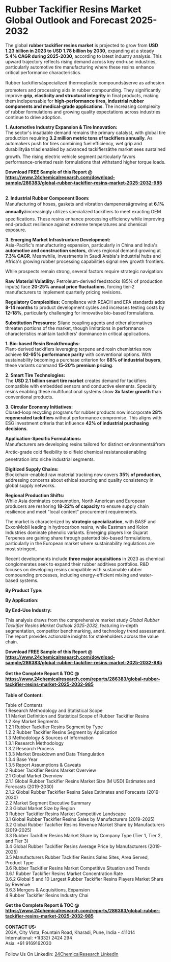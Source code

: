 <h1>Rubber Tackifier Resins Market Global Outlook and Forecast 2025-2032</h1><p>The global <strong>rubber tackifier resins market</strong> is projected to grow from <strong>USD 1.23 billion in 2023 to USD 1.78 billion by 2030</strong>, expanding at a steady <strong>5.4% CAGR during 2025-2030</strong>, according to latest industry analysis. This upward trajectory reflects rising demand across key end-use industries, particularly automotive tire manufacturing where these resins enhance critical performance characteristics.</p><p>Rubber tackifiersâspecialized thermoplastic compoundsâserve as adhesion promoters and processing aids in rubber compounding. They significantly improve <strong>grip, elasticity and structural integrity</strong> in final products, making them indispensable for <strong>high-performance tires, industrial rubber components and medical-grade applications</strong>. The increasing complexity of rubber formulations and growing quality expectations across industries continue to drive adoption.</p><p><strong>1. Automotive Industry Expansion &amp; Tire Innovation:</strong><br>
The sector's insatiable demand remains the primary catalyst, with global tire production requiring <strong>3.2 million metric tons of tackifiers annually</strong>. As automakers push for tires combining fuel efficiency, wet grip and durabilityâa triad enabled by advanced tackifiersâthe market sees sustained growth. The rising electric vehicle segment particularly favors performance-oriented resin formulations that withstand higher torque loads.</p><div><b>Download FREE Sample of this Report @ 
            <a href="https://www.24chemicalresearch.com/download-sample/286383/global-rubber-tackifier-resins-market-2025-2032-985">
            https://www.24chemicalresearch.com/download-sample/286383/global-rubber-tackifier-resins-market-2025-2032-985</a></b></div><br><p><strong>2. Industrial Rubber Component Boom:</strong><br>
Manufacturing of hoses, gaskets and vibration dampenersâgrowing at <strong>6.1% annually</strong>âincreasingly utilizes specialized tackifiers to meet exacting OEM specifications. These resins enhance processing efficiency while improving end-product resilience against extreme temperatures and chemical exposure.</p><p><strong>3. Emerging Market Infrastructure Development:</strong><br>
Asia-Pacific's manufacturing expansion, particularly in China and India's <strong>automotive and construction sectors</strong>, drives regional demand growing at <strong>7.3% CAGR</strong>. Meanwhile, investments in Saudi Arabia's industrial hubs and Africa's growing rubber processing capabilities signal new growth frontiers.</p><p>While prospects remain strong, several factors require strategic navigation:</p><p><strong>Raw Material Volatility:</strong> Petroleum-derived feedstocks (85% of production inputs) face <strong>20-25% annual price fluctuations</strong>, forcing tier-2 manufacturers to implement quarterly pricing revisions.</p><p><strong>Regulatory Complexities:</strong> Compliance with REACH and EPA standards adds <strong>8-14 months</strong> to product development cycles and increases testing costs by <strong>12-18%</strong>, particularly challenging for innovative bio-based formulations.</p><p><strong>Substitution Pressures:</strong> Silane coupling agents and other alternatives threaten portions of the market, though limitations in performance characteristics maintain tackifiers' dominance in critical applications.</p><p><strong>1. Bio-based Resin Breakthroughs:</strong><br>
Plant-derived tackifiers leveraging terpene and rosin chemistries now achieve <strong>92-95% performance parity</strong> with conventional options. With sustainability becoming a purchase criterion for <strong>68% of industrial buyers</strong>, these variants command <strong>15-20% premium pricing</strong>.</p><p><strong>2. Smart Tire Technologies:</strong><br>
The <strong>USD 2.1 billion smart tire market</strong> creates demand for tackifiers compatible with embedded sensors and conductive elements. Specialty resins enabling these multifunctional systems show <strong>3x faster growth</strong> than conventional products.</p><p><strong>3. Circular Economy Initiatives:</strong><br>
Closed-loop recycling programs for rubber products now incorporate <strong>28% regenerated tackifiers</strong> without performance compromise. This aligns with ESG investment criteria that influence <strong>42% of industrial purchasing decisions</strong>.</p><p><strong>Application-Specific Formulations:</strong><br>
	Manufacturers are developing resins tailored for distinct environmentsâfrom Arctic-grade cold flexibility to oilfield chemical resistanceâenabling penetration into niche industrial segments.</p><p><strong>Digitized Supply Chains:</strong><br>
	Blockchain-enabled raw material tracking now covers <strong>35% of production</strong>, addressing concerns about ethical sourcing and quality consistency in global supply networks.</p><p><strong>Regional Production Shifts:</strong><br>
	While Asia dominates consumption, North American and European producers are reshoring <strong>18-22% of capacity</strong> to ensure supply chain resilience and meet "local content" procurement requirements.</p><p>The market is characterized by <strong>strategic specialization</strong>, with BASF and ExxonMobil leading in hydrocarbon resins, while Eastman and Kolon Industries dominate phenolic variants. Emerging players like Gujarat Terpenes are gaining share through patented bio-based formulations, particularly in the European market where sustainability regulations are most stringent.</p><p>Recent developments include <strong>three major acquisitions</strong> in 2023 as chemical conglomerates seek to expand their rubber additives portfolios. R&amp;D focuses on developing resins compatible with sustainable rubber compounding processes, including energy-efficient mixing and water-based systems.</p><p><strong>By Product Type:</strong></p><p><strong>By Application:</strong></p><p><strong>By End-Use Industry:</strong></p><p>This analysis draws from the comprehensive market study <em>Global Rubber Tackifier Resins Market Outlook 2025-2032</em>, featuring in-depth segmentation, competitor benchmarking, and technology trend assessment. The report provides actionable insights for stakeholders across the value chain.</p><div><b>Download FREE Sample of this Report @ 
            <a href="https://www.24chemicalresearch.com/download-sample/286383/global-rubber-tackifier-resins-market-2025-2032-985">
            https://www.24chemicalresearch.com/download-sample/286383/global-rubber-tackifier-resins-market-2025-2032-985</a></b></div><br><div><b>Get the Complete Report & TOC @ 
            <a href="https://www.24chemicalresearch.com/reports/286383/global-rubber-tackifier-resins-market-2025-2032-985">
            https://www.24chemicalresearch.com/reports/286383/global-rubber-tackifier-resins-market-2025-2032-985</a></b></div><br>
            <b>Table of Content:</b><p>Table of Contents<br />
1 Research Methodology and Statistical Scope<br />
1.1 Market Definition and Statistical Scope of Rubber Tackifier Resins<br />
1.2 Key Market Segments<br />
1.2.1 Rubber Tackifier Resins Segment by Type<br />
1.2.2 Rubber Tackifier Resins Segment by Application<br />
1.3 Methodology & Sources of Information<br />
1.3.1 Research Methodology<br />
1.3.2 Research Process<br />
1.3.3 Market Breakdown and Data Triangulation<br />
1.3.4 Base Year<br />
1.3.5 Report Assumptions & Caveats<br />
2 Rubber Tackifier Resins Market Overview<br />
2.1 Global Market Overview<br />
2.1.1 Global Rubber Tackifier Resins Market Size (M USD) Estimates and Forecasts (2019-2030)<br />
2.1.2 Global Rubber Tackifier Resins Sales Estimates and Forecasts (2019-2030)<br />
2.2 Market Segment Executive Summary<br />
2.3 Global Market Size by Region<br />
3 Rubber Tackifier Resins Market Competitive Landscape<br />
3.1 Global Rubber Tackifier Resins Sales by Manufacturers (2019-2025)<br />
3.2 Global Rubber Tackifier Resins Revenue Market Share by Manufacturers (2019-2025)<br />
3.3 Rubber Tackifier Resins Market Share by Company Type (Tier 1, Tier 2, and Tier 3)<br />
3.4 Global Rubber Tackifier Resins Average Price by Manufacturers (2019-2025)<br />
3.5 Manufacturers Rubber Tackifier Resins Sales Sites, Area Served, Product Type<br />
3.6 Rubber Tackifier Resins Market Competitive Situation and Trends<br />
3.6.1 Rubber Tackifier Resins Market Concentration Rate<br />
3.6.2 Global 5 and 10 Largest Rubber Tackifier Resins Players Market Share by Revenue<br />
3.6.3 Mergers & Acquisitions, Expansion<br />
4 Rubber Tackifier Resins Industry Chai</p><div><b>Get the Complete Report & TOC @ 
            <a href="https://www.24chemicalresearch.com/reports/286383/global-rubber-tackifier-resins-market-2025-2032-985">
            https://www.24chemicalresearch.com/reports/286383/global-rubber-tackifier-resins-market-2025-2032-985</a></b></div><br><b>CONTACT US:</b><br>
            203A, City Vista, Fountain Road, Kharadi, Pune, India - 411014<br>
            International: +1(332) 2424 294<br>
            Asia: +91 9169162030 <br><br>
            Follow Us On LinkedIn: <a href="https://www.linkedin.com/company/24chemicalresearch/">24ChemicalResearch LinkedIn</a>